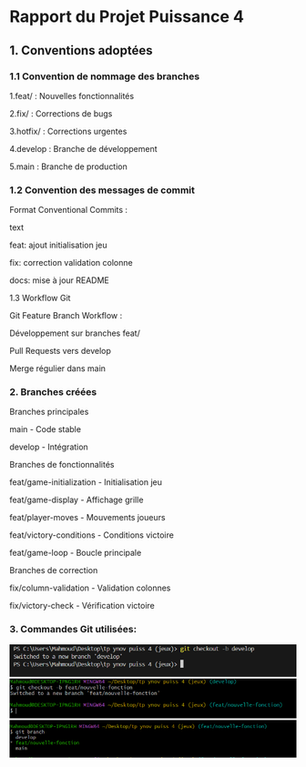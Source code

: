 # Rapport du Projet Puissance 4
## 1. Conventions adoptées
### 1.1 Convention de nommage des branches
1.feat/ : Nouvelles fonctionnalités

2.fix/ : Corrections de bugs

3.hotfix/ : Corrections urgentes

4.develop : Branche de développement

5.main : Branche de production

### 1.2 Convention des messages de commit
Format Conventional Commits :

text

feat: ajout initialisation jeu

fix: correction validation colonne

docs: mise à jour README

1.3 Workflow Git

Git Feature Branch Workflow :

Développement sur branches feat/

Pull Requests vers develop

Merge régulier dans main

### 2. Branches créées

Branches principales

main - Code stable

develop - Intégration

Branches de fonctionnalités

feat/game-initialization - Initialisation jeu

feat/game-display - Affichage grille

feat/player-moves - Mouvements joueurs

feat/victory-conditions - Conditions victoire

feat/game-loop - Boucle principale

Branches de correction

fix/column-validation - Validation colonnes

fix/victory-check - Vérification victoire
### 3. Commandes Git utilisées:
![](capture/git_develop.png)
![](capture/git_feat.png)
![](capture/git_branch.png)